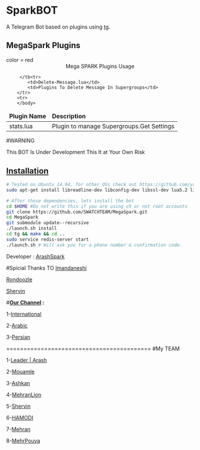 SparkBOT
============

A Telegram Bot based on plugins using [tg](https://github.com/vysheng/tg).

MegaSpark Plugins
------------
<table>
    <thead>
        <tr>
        color = red
                <center>
                Mega SPARK Plugins Usage
                    </center>
            <td><strong>Plugin Name</strong></td>
            <td><strong>Description</strong></td>
        </tr>
    </thead>
    <tbody>
        <tr>
            <td>stats.lua</td>
            <td>Plugin to manage Supergroups.Get Settings</td>
        </tr>
        <tr>
        
         </tb<tr>
            <td>Delete-Message.lua</td>
            <td>Plugins To Delete Message In Supergroups</td>
        </tr>
        <tr>
        </body>
</table>

#WARNING 

This BOT Is Under Development
This It at Your Own Risk


[Installation](https://github.com/yagop/telegram-bot/wiki/Installation)
------------

```bash
# Tested on Ubuntu 14.04, for other OSs check out https://github.com/yagop/telegram-bot/wiki/Installation
sudo apt-get install libreadline-dev libconfig-dev libssl-dev lua5.2 liblua5.2-dev libevent-dev make unzip git redis-server g++ libjansson-dev libpython-dev expat libexpat1-dev
```


```bash
# After those dependencies, lets install the bot
cd $HOME #Do not write this if you are using c9 or not root accounts
git clone https://github.com/SWATCHTEAM/MegaSpark.git
cd MegaSpark
git submodule update--recursive
./launch.sh install
cd tg && make && cd ..
sudo service redis-server start
./launch.sh # Will ask you for a phone number & confirmation code.
```
Developer : [ArashSpark](http://telegram.me/ArashSpark)


#Spicial Thanks TO
[Imandaneshi](http://telegram.me/imandaneshi)

[Rondoozle](Http://telegram.me/Rondoozle)

[Shervin](http://telegram.me/EnderWItch)

#**[Our Channel](http://telegram.me/SWATCHTEAM) :**

1-[International](http://telegram.me/SWATCHTEAM)

2-[Arabic](telegram.me/SWATCHAr)

3-[Persian](http://telegram.me/SWATCH)

==========================================
#My TEAM

1-[Leader | Arash](HTTP://telegram.me/ArashSpark)

2-[Mouamle](http://telegram.me/Mouamle)

3-[Ashkan](http://telegram.me/DigitalBoys)

4-[MehranLion](http://telegram.me/Mehran_hpr)

5-[Shervin](http://telegram.me/EnderWitch)

6-[HAMODI](http://telegram.me/ii00ii)

7-[Mehran](http://telegram.me/Joker_admin1)

8-[MehrPouya](http://telegram.me/MehrPouyaGamer_is_dead)

